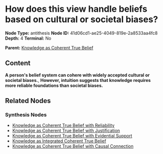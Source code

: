 # How does this view handle beliefs based on cultural or societal biases?

**Node Type:** antithesis
**Node ID:** 41d06cd1-ae25-4049-819e-2a8533aa4fc8
**Depth:** 4
**Terminal:** No

**Parent:** [Knowledge as Coherent True Belief](knowledge-as-coherent-true-belief-synthesis-788838f1-f6a9-49d1-934f-e88e208e83d7.md)

## Content

**A person's belief system can cohere with widely accepted cultural or societal biases.**, **However, intuition suggests that knowledge requires more reliable foundations than societal biases.**

## Related Nodes

### Synthesis Nodes

- [Knowledge as Coherent True Belief with Reliability](knowledge-as-coherent-true-belief-with-reliability-synthesis-23f5ceb1-2992-4aba-ae98-795dba56e74d.md)
- [Knowledge as Coherent True Belief with Justification](knowledge-as-coherent-true-belief-with-justification-synthesis-368a48c2-9295-4036-8c4b-9361a469ed87.md)
- [Knowledge as Coherent True Belief with Evidential Support](knowledge-as-coherent-true-belief-with-evidential-support-synthesis-c0ba72ee-2d27-45a3-bb9f-6e114bbf5446.md)
- [Knowledge as Integrated Coherent True Belief](knowledge-as-integrated-coherent-true-belief-synthesis-c81e9f56-44e8-411c-85d8-2d3f2a4a7234.md)
- [Knowledge as Coherent True Belief with Causal Connection](knowledge-as-coherent-true-belief-with-causal-connection-synthesis-3ce1e283-90ea-4d36-a7f8-4ef3205aca98.md)
